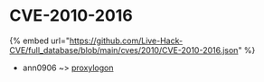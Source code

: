 # CVE-2010-2016
{% embed url="https://github.com/Live-Hack-CVE/full_database/blob/main/cves/2010/CVE-2010-2016.json" %}

* ann0906 ~> [proxylogon](https://www.alice-snow.ru/2010/database/cve-2010-2016/proxylogon-ann0906)